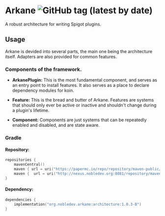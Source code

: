 # Arkane ![GitHub tag (latest by date)](https://img.shields.io/github/v/tag/NobleDevelopment/Arkane?label=Latest&logo=GitHub&style=for-the-badge)
A robust architecture for writing Spigot plugins.

## Usage
Arkane is devided into several parts, the main one being the architecture itself. Adapters are also provided for common features.

### Components of the framework.
- **ArkanePlugin:** This is the most fundamental component, and serves as an entry point to install features. It also serves as a place to declare dependency modules for koin.

- **Feature:** This is the bread and butter of Arkane. Features are systems that should only ever be active or inactive and shouldn't change during a plugin's lifetime.

- **Component:** Components are just systems that can be repeatedly enabled and disabled, and are state aware.

### Gradle
#### Repository:
```kotlin
repositories {
    mavenCentral()
    maven { url = uri("https://papermc.io/repo/repository/maven-public/")}
    maven {  url = uri("http://nexus.nobledev.org:8081/repository/maven-releases/")}
}
```

#### Dependency:
```kotlin
dependencies {
    implementation("org.nobledev.arkane:architecture:1.0.3-B")
}
```